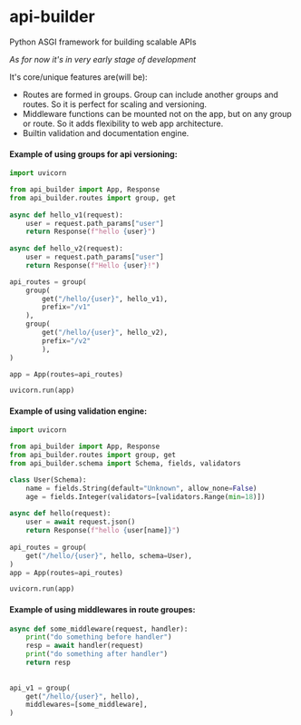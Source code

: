 # api-builder

Python ASGI framework for building scalable APIs 

_As for now it's in very early stage of development_

It's core/unique features are(will be):
- Routes are formed in groups. Group can include another groups and routes. So it is perfect for scaling and versioning.
- Middleware functions can be mounted not on the app, but on any group or route. So it adds flexibility to web app architecture. 
- Builtin validation and documentation engine. 


#### Example of using groups for api versioning:
```python
import uvicorn

from api_builder import App, Response
from api_builder.routes import group, get
    
async def hello_v1(request):
    user = request.path_params["user"]
    return Response(f"hello {user}")
    
async def hello_v2(request):
    user = request.path_params["user"]
    return Response(f"Hello {user}!")

api_routes = group(
    group(
        get("/hello/{user}", hello_v1), 
        prefix="/v1"
    ),
    group(
        get("/hello/{user}", hello_v2), 
        prefix="/v2"
        ),
)

app = App(routes=api_routes)

uvicorn.run(app)
```

#### Example of using validation engine:
```python
import uvicorn

from api_builder import App, Response
from api_builder.routes import group, get
from api_builder.schema import Schema, fields, validators

class User(Schema):
    name = fields.String(default="Unknown", allow_none=False)
    age = fields.Integer(validators=[validators.Range(min=18)])
    
async def hello(request):
    user = await request.json()
    return Response(f"hello {user[name]}")
    
api_routes = group(
    get("/hello/{user}", hello, schema=User),
)
app = App(routes=api_routes)

uvicorn.run(app)
```

#### Example of using middlewares in route groupes:
```python
async def some_middleware(request, handler):
    print("do something before handler")
    resp = await handler(request)
    print("do something after handler")
    return resp
    
    
api_v1 = group(
    get("/hello/{user}", hello),
    middlewares=[some_middleware],
)
```